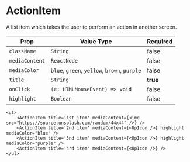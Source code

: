 # ActionItem
A list item which takes the user to perform an action in another screen.

| Prop |  Value Type | Required |
| --- | --- | --- |
| `className` | `String` | false |
| `mediaContent` | `ReactNode` | false |
| `mediaColor` | `blue`, `green`, `yellow`, `brown`, `purple` | false |
| `title` | `String` | **true** |
| `onClick` | `(e: HTMLMouseEvent) => void` | false |
| `highlight` | `Boolean` | false |

```
<ul>
    <ActionItem title='1st item' mediaContent={<img src="https://source.unsplash.com/random/44x44" />} />
    <ActionItem title='2nd item' mediaContent={<UpIcon />} highlight mediaColor="blue" />
    <ActionItem title='3nd item' mediaContent={<UpIcon />} highlight mediaColor="purple" />
    <ActionItem title='4rd item' mediaContent={<UpIcon />} />
</ul>
```
